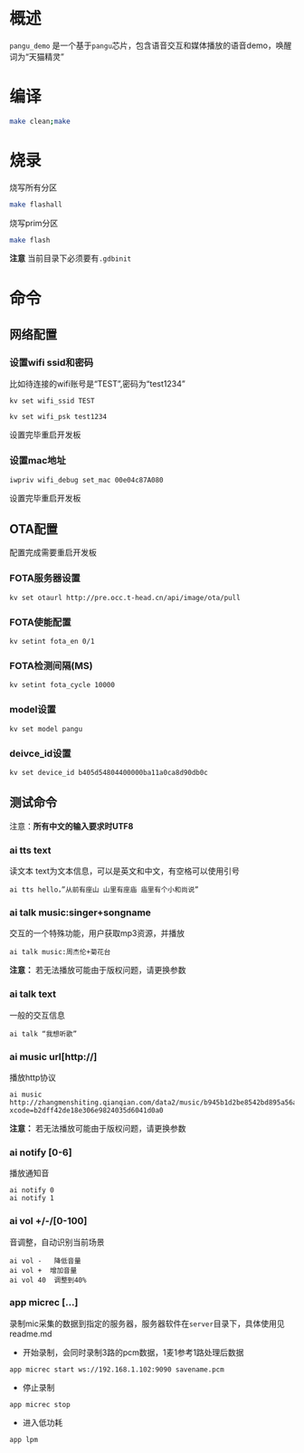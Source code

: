 # 概述

`pangu_demo` 是一个基于`pangu`芯片，包含语音交互和媒体播放的语音demo，唤醒词为“天猫精灵”

# 编译

```bash
make clean;make
```

# 烧录

烧写所有分区
```bash
make flashall
```
烧写prim分区
```bash
make flash
```
**注意** 当前目录下必须要有`.gdbinit`

# 命令

## 网络配置

### 设置wifi ssid和密码

比如待连接的wifi账号是“TEST”,密码为“test1234”

```
kv set wifi_ssid TEST
```

```
kv set wifi_psk test1234
```

设置完毕重启开发板

### 设置mac地址

```
iwpriv wifi_debug set_mac 00e04c87A080
```

设置完毕重启开发板

## OTA配置

配置完成需要重启开发板

### FOTA服务器设置

```
kv set otaurl http://pre.occ.t-head.cn/api/image/ota/pull
```

### FOTA使能配置

```
kv setint fota_en 0/1
```

### FOTA检测间隔(MS)

```
kv setint fota_cycle 10000
```

### model设置

```
kv set model pangu
```

### deivce_id设置

```
kv set device_id b405d54804400000ba11a0ca8d90db0c
```



## 测试命令

注意：**所有中文的输入要求时UTF8**

### ai tts text

读文本
text为文本信息，可以是英文和中文，有空格可以使用引号
```
ai tts hello，”从前有座山 山里有座庙 庙里有个小和尚说”
```

### ai talk music:singer+songname
交互的一个特殊功能，用户获取mp3资源，并播放
```
ai talk music:周杰伦+菊花台
```

**注意：** 若无法播放可能由于版权问题，请更换参数

### ai talk text

一般的交互信息

```
ai talk “我想听歌” 
```

### ai music url[http://]
播放http协议

```
ai music http://zhangmenshiting.qianqian.com/data2/music/b945b1d2be8542bd895a56a6b92e963c/594654945/3008959933600128.mp3?xcode=b2dff42de18e306e9824035d6041d0a0
```

**注意：** 若无法播放可能由于版权问题，请更换参数

### ai notify [0-6]

播放通知音
```
ai notify 0
ai notify 1
```

### ai vol +/-/[0-100]
音调整，自动识别当前场景

```
ai vol -   降低音量
ai vol +  增加音量
ai vol 40  调整到40%
```

### app micrec […]
录制mic采集的数据到指定的服务器，服务器软件在`server`目录下，具体使用见readme.md

- 开始录制，会同时录制3路的pcm数据，1麦1参考1路处理后数据
```
app micrec start ws://192.168.1.102:9090 savename.pcm
```

- 停止录制
```
app micrec stop
```

- 进入低功耗
```
app lpm
```

